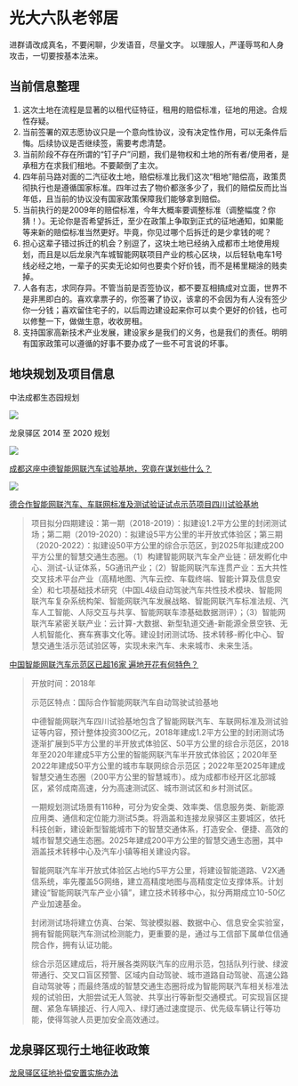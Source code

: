 # 光大六队老邻居

进群请改成真名，不要闲聊，少发语音，尽量文字。
以理服人，严谨辱骂和人身攻击，一切要按基本法来。


## 当前信息整理

1. 这次土地在流程是显著的以租代征特征，租用的赔偿标准，征地的用途。合规性存疑。
2. 当前签署的双志愿协议只是一个意向性协议，没有决定性作用，可以无条件后悔。后续协议是否继续签，需要考虑清楚。
3. 当前阶段不存在所谓的“钉子户”问题，我们是物权和土地的所有者/使用者，是承租方在求我们租地。不要颠倒了主次。
4. 四年前马路对面的二汽征收土地，赔偿标准比我们这次“租地”赔偿高，政策贯彻执行也是遵循国家标准。四年过去了物价都涨多少了，我们的赔偿反而比当年低，且当前的协议没有国家政策保障我们能够拿到赔偿。
5. 当前执行的是2009年的赔偿标准，今年大概率要调整标准（调整幅度？你猜！）。无论你是否希望拆迁，至少在政策上争取到正式的征地通知，如果能等来新的赔偿标准当然更好。毕竟，你见过哪个后拆迁的是少拿钱的呢？
6. 担心这辈子错过拆迁的机会？别逗了，这块土地已经纳入成都市土地使用规划，而且是以后龙泉汽车城智能网联项目产业的核心区块，以后轻轨电车1号线必经之地，一辈子的买卖无论如何也要卖个好价钱，而不是稀里糊涂的贱卖掉。
7. 人各有志，求同存异。不管当前是否签协议，都不要互相搞成对立面，世界不是非黑即白的。喜欢拿票子的，你签署了协议，该拿的不会因为有人没有签少你一分钱；喜欢留住宅子的，以后周边建设起来你可以卖个更好的价钱，也可以修整一下，做做生意，收收房租。
8. 支持国家高新技术产业发展，建设家乡是我们的义务，也是我们的责任。明明有国家政策可以遵循的好事不要办成了一些不可言说的坏事。


## 地块规划及项目信息

中法成都生态园规划

![](https://ws1.sinaimg.cn/mw690/44cd29dagy1fzk4glw4r3j25hr3whkjy.jpg)

龙泉驿区 2014 至 2020 规划

![](https://ws1.sinaimg.cn/large/44cd29daly1fze4huy4baj20lu0jiwil.jpg)

[成都这座中德智能网联汽车试验基地，究竟在谋划些什么？](http://www.cheyun.com/content/22546)

![](https://ws1.sinaimg.cn/mw690/44cd29daly1fze4m2prasj21hc0u01kx.jpg)

[德合作智能网联汽车、车联网标准及测试验证试点示范项目四川试验基地](https://www.sczbbx.com/Project/ShowProject.aspx?pid=38c06a88-5423-4be8-ace1-9e9fd8d2982c)

> 项目拟分四期建设：第一期（2018-2019）：拟建设1.2平方公里的封闭测试场；第二期（2019-2020）：拟建设5平方公里的半开放式体验区；第三期（2020-2022）：拟建设50平方公里的综合示范区，到2025年拟建成200平方公里的智慧交通生态圈。（1）构建智能网联汽车全产业链：研发孵化中心、测试-认证体系，5G通讯产业；（2）智能网联汽车连贯产业：五大共性交叉技术平台产业（高精地图、汽车云控、车载终端、智能计算及信息安全）和七项基础技术研究（中国L4级自动驾驶汽车共性技术模块、智能网联汽车复杂系统构架、智能网联汽车发展战略、智能网联汽车标准法规、汽车人工智能、人际交互与共享、智能网联车漆基础数据测评）；（3）智能网联汽车紧密关联产业：云计算-大数据、新型轨道交通-新能源全景空铁、无人机智能化、赛车赛事文化等。建设封闭测试场、技术转移-孵化中心、智慧交通生活示范试验区等，实现未来汽车、未来城市、未来生活。

[中国智能网联汽车示范区已超16家 遍地开花有何特色？](http://www.escn.com.cn/news/show-548397.html)

> 开放时间：2018年
> 
> 示范区特点：国际合作智能网联汽车自动驾驶试验基地
> 
> 中德智能网联汽车四川试验基地包含了智能网联汽车、车联网标准及测试验证等内容，预计整体投资300亿元，2018年建成1.2平方公里的封闭测试场逐渐扩展到5平方公里的半开放式体验区、50平方公里的综合示范区，2018年至2020年建成5平方公里的智能网联汽车半开放式体验区；2020年至2022年建成50平方公里的城市车联网综合示范区；2022年至2025年建成智慧交通生态圈（200平方公里的智慧城市）。成为成都市经开区北部城区，紧邻成南高速，分为高速测试区、城市测试区和乡村测试区。
>
> 一期规划测试场景有116种，可分为安全类、效率类、信息服务类、新能源应用类、通信和定位能力测试5类。将涵盖和连接龙泉驿区主要城区，依托科技创新，建设新型智能城市下的智慧交通体系，打造安全、便捷、高效的城市智慧交通生态圈。2025年建成200平方公里的智慧交通生态圈，其中涵盖技术转移中心及汽车小镇等相关建设内容。
>
> 智能网联汽车半开放式体验区占地约5平方公里，将建设智能道路、V2X通信系统，率先覆盖5G网络，建立高精度地图与高精度定位支撑体系。计划建设“智能网联汽车产业小镇”，建立技术转移中心，拟分两期成立10-50亿产业加速基金。
>
> 封闭测试场将建立仿真、台架、驾驶模拟器、数据中心、信息安全实验室，拥有智能网联汽车测试检测能力，更重要的是，通过与工信部下属单位信通院合作，拥有认证功能。
>
> 综合示范区建成后，将开展各类网联汽车的应用示范，包括队列行驶、绿波带通行、交叉口盲区预警、区域内自动驾驶、城市道路自动驾驶、高速公路自动驾驶等；而最终落成的智慧交通生态圈将成为智能网联汽车相关标准法规的试验田，大胆尝试无人驾驶、共享出行等新型交通模式。可实现盲区提醒、紧急车辆接近、行人闯入、绿灯通过速度提示、优先级车辆让行等功能，使得驾驶人员更加安全高效通过。


## 龙泉驿区现行土地征收政策

[龙泉驿区征地补偿安置实施办法](http://gk.chengdu.gov.cn/govInfoPub/detail.action?id=80020&tn=6)

